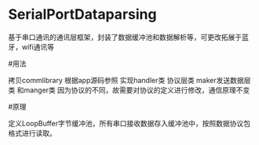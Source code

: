 # SerialPortDataparsing
基于串口通讯的通讯层框架，封装了数据缓冲池和数据解析等，可更改拓展于蓝牙，wifi通讯等

#用法

拷贝commlibrary
根据app源码参照
实现handler类 协议层类 maker发送数据层类 和manger类
因为协议的不同，故需要对协议的定义进行修改，通信原理不变

#原理

定义LoopBuffer字节缓冲池，所有串口接收数据存入缓冲池中，按照数据协议包格式进行读取。
